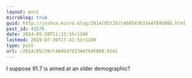 ```yaml
---
layout: post
microblog: true
guid: http://joshua.micro.blog/2014/05/20/t468547633447845888.html
post_id: 41576
date: 2014-05-20T11:23:55+1100
lastmod: 2019-07-30T17:41:51+1100
type: post
url: /2014/05/20/t468547633447845888.html
---
```

I suppose 91.7 is aimed at an older demographic?
